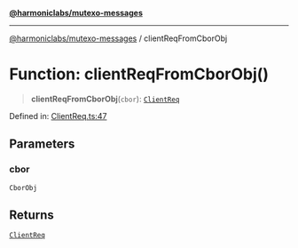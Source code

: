 [**@harmoniclabs/mutexo-messages**](../README.md)

***

[@harmoniclabs/mutexo-messages](../README.md) / clientReqFromCborObj

# Function: clientReqFromCborObj()

> **clientReqFromCborObj**(`cbor`): [`ClientReq`](../type-aliases/ClientReq)

Defined in: [ClientReq.ts:47](https://github.com/HarmonicLabs/mutexo-messages/blob/aefac8841dc1fa8aebb577df666016362446522d/src/ClientReq.ts#L47)

## Parameters

### cbor

`CborObj`

## Returns

[`ClientReq`](../type-aliases/ClientReq)
